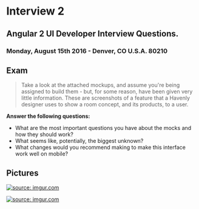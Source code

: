 # Interview 2

## Angular 2 UI Developer Interview Questions.

### Monday, August 15th 2016 - Denver, CO U.S.A. 80210

## Exam

> Take a look at the attached mockups, and assume you're being assigned to build them - but, for some reason, have been given very little information. These are screenshots of a feature that a Havenly designer uses to show a room concept, and its products, to a user.

<strong>Answer the following questions:</strong>

* What are the most important questions you have about the mocks and how they should work?
* What seems like, potentially, the biggest unknown?
* What changes would you recommend making to make this interface work well on mobile?

## Pictures
<a href="http://imgur.com/9jmXIEm" target="_blank"><img src="http://i.imgur.com/9jmXIEml.jpg" title="source: imgur.com" /></a>

<a href="http://imgur.com/gZOUuEQ" target="_blank"><img src="http://i.imgur.com/gZOUuEQl.jpg" title="source: imgur.com" /></a>



